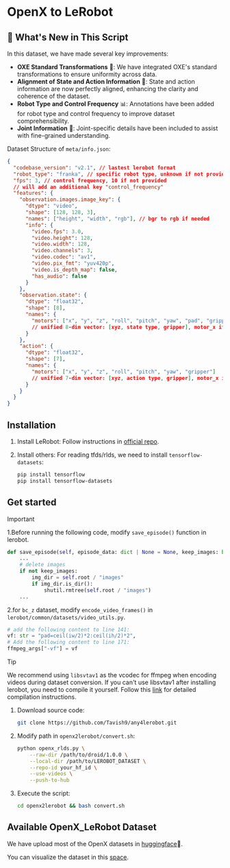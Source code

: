 # OpenX to LeRobot 

## 🚀 What's New in This Script

In this dataset, we have made several key improvements:

- **OXE Standard Transformations** 🔄: We have integrated OXE's standard transformations to ensure uniformity across data.
- **Alignment of State and Action Information** 🤖: State and action information are now perfectly aligned, enhancing the clarity and coherence of the dataset.
- **Robot Type and Control Frequency** 📊: Annotations have been added for robot type and control frequency to improve dataset comprehensibility.
- **Joint Information** 🦾: Joint-specific details have been included to assist with fine-grained understanding.

Dataset Structure of `meta/info.json`:

```json
{
  "codebase_version": "v2.1", // lastest lerobot format
  "robot_type": "franka", // specific robot type, unknown if not provided
  "fps": 3, // control frequency, 10 if not provided
  // will add an additional key "control_frequency"
  "features": {
    "observation.images.image_key": {
      "dtype": "video",
      "shape": [128, 128, 3],
      "names": ["height", "width", "rgb"], // bgr to rgb if needed
      "info": {
        "video.fps": 3.0,
        "video.height": 128,
        "video.width": 128,
        "video.channels": 3,
        "video.codec": "av1",
        "video.pix_fmt": "yuv420p",
        "video.is_depth_map": false,
        "has_audio": false
      }
    },
    "observation.state": {
      "dtype": "float32",
      "shape": [8],
      "names": {
        "motors": ["x", "y", "z", "roll", "pitch", "yaw", "pad", "gripper"] 
        // unified 8-dim vector: [xyz, state type, gripper], motor_x if not provided
      }
    },
    "action": {
      "dtype": "float32",
      "shape": [7],
      "names": {
        "motors": ["x", "y", "z", "roll", "pitch", "yaw", "gripper"] 
        // unified 7-dim vector: [xyz, action type, gripper], motor_x if not provided
      }
    }
  }
}
```

## Installation

1. Install LeRobot:
  Follow instructions in [official repo](https://github.com/huggingface/lerobot?tab=readme-ov-file#installation).

2. Install others:
  For reading tfds/rlds, we need to install `tensorflow-datasets`:
    ```bash
    pip install tensorflow
    pip install tensorflow-datasets
    ```


## Get started

> [!IMPORTANT]  
> 1.Before running the following code, modify `save_episode()` function in lerobot.
> ```python
> def save_episode(self, episode_data: dict | None = None, keep_images: bool | None = False) -> None:
>     ...
>     # delete images
>     if not keep_images:
>         img_dir = self.root / "images"
>         if img_dir.is_dir():
>             shutil.rmtree(self.root / "images")
>     ...
> ```
> 2.for `bc_z` dataset, modify `encode_video_frames()` in `lerobot/common/datasets/video_utils.py`.
> 
> ```python
> # add the following content to line 141:
> vf: str = "pad=ceil(iw/2)*2:ceil(ih/2)*2",
> # Add the following content to line 171:
> ffmpeg_args["-vf"] = vf
> ```

> [!TIP]
> We recommend using `libsvtav1` as the vcodec for ffmpeg when encoding videos during dataset conversion. If you can't use libsvtav1 after installing lerobot, you need to compile it yourself. Follow this [link](https://trac.ffmpeg.org/wiki/CompilationGuide) for detailed compilation instructions.


1. Download source code:

    ```bash
    git clone https://github.com/Tavish9/any4lerobot.git
    ```

2. Modify path in `openx2lerobot/convert.sh`:

    ```bash
    python openx_rlds.py \
        --raw-dir /path/to/droid/1.0.0 \
        --local-dir /path/to/LEROBOT_DATASET \
        --repo-id your_hf_id \
        --use-videos \
        --push-to-hub
    ```

3. Execute the script:

    ```bash
    cd openx2lerobot && bash convert.sh
    ```

## Available OpenX_LeRobot Dataset

We have upload most of the OpenX datasets in [huggingface](https://huggingface.co/IPEC-COMMUNITY)🤗.

You can visualize the dataset in this [space](https://huggingface.co/spaces/IPEC-COMMUNITY/openx_dataset_lerobot_v2.0).

